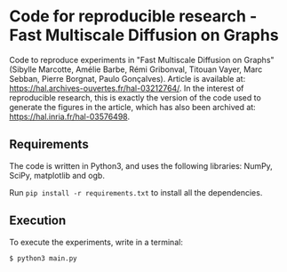 # Code for reproducible research - Fast Multiscale Diffusion on Graphs
Code to reproduce experiments in "Fast Multiscale Diffusion on Graphs" (Sibylle Marcotte, Amélie Barbe, Rémi Gribonval, Titouan Vayer, Marc Sebban, Pierre Borgnat, Paulo Gonçalves). Article is available at: https://hal.archives-ouvertes.fr/hal-03212764/. In the interest of reproducible research, this is exactly the version of the code used to generate the figures in the article, which has also been archived at: https://hal.inria.fr/hal-03576498.


## Requirements
The code is written in Python3, and uses the following libraries: NumPy, SciPy, matplotlib and ogb.

Run `pip install -r requirements.txt` to install all the dependencies.

## Execution
To execute the experiments, write in a terminal:
```bash
$ python3 main.py
```
